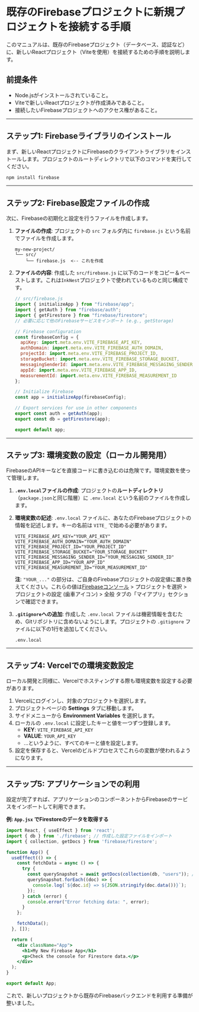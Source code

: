 
# 既存のFirebaseプロジェクトに新規プロジェクトを接続する手順

このマニュアルは、既存のFirebaseプロジェクト（データベース、認証など）に、新しいReactプロジェクト（Viteを使用）を接続するための手順を説明します。

## 前提条件

-   Node.jsがインストールされていること。
-   Viteで新しいReactプロジェクトが作成済みであること。
-   接続したいFirebaseプロジェクトへのアクセス権があること。

---

## ステップ1: Firebaseライブラリのインストール

まず、新しいReactプロジェクトにFirebaseのクライアントライブラリをインストールします。プロジェクトのルートディレクトリで以下のコマンドを実行してください。

```bash
npm install firebase
```

---

## ステップ2: Firebase設定ファイルの作成

次に、Firebaseの初期化と設定を行うファイルを作成します。

1.  **ファイルの作成**:
    プロジェクトの `src` フォルダ内に `firebase.js` という名前でファイルを作成します。

    ```
    my-new-project/
    └── src/
        └── firebase.js  <-- これを作成
    ```

2.  **ファイルの内容**:
    作成した `src/firebase.js` に以下のコードをコピー＆ペーストします。これは`InkNest`プロジェクトで使われているものと同じ構成です。

    ```javascript
    // src/firebase.js
    import { initializeApp } from "firebase/app";
    import { getAuth } from "firebase/auth";
    import { getFirestore } from "firebase/firestore";
    // 必要に応じて他のFirebaseサービスをインポート (e.g., getStorage)

    // Firebase configuration
    const firebaseConfig = {
      apiKey: import.meta.env.VITE_FIREBASE_API_KEY,
      authDomain: import.meta.env.VITE_FIREBASE_AUTH_DOMAIN,
      projectId: import.meta.env.VITE_FIREBASE_PROJECT_ID,
      storageBucket: import.meta.env.VITE_FIREBASE_STORAGE_BUCKET,
      messagingSenderId: import.meta.env.VITE_FIREBASE_MESSAGING_SENDER_ID,
      appId: import.meta.env.VITE_FIREBASE_APP_ID,
      measurementId: import.meta.env.VITE_FIREBASE_MEASUREMENT_ID
    };

    // Initialize Firebase
    const app = initializeApp(firebaseConfig);

    // Export services for use in other components
    export const auth = getAuth(app);
    export const db = getFirestore(app);

    export default app;
    ```

---

## ステップ3: 環境変数の設定（ローカル開発用）

FirebaseのAPIキーなどを直接コードに書き込むのは危険です。環境変数を使って管理します。

1.  **`.env.local`ファイルの作成**:
    プロジェクトの**ルートディレクトリ**（`package.json`と同じ階層）に `.env.local` という名前のファイルを作成します。

2.  **環境変数の記述**:
    `.env.local` ファイルに、あなたのFirebaseプロジェクトの情報を記述します。キーの名前は `VITE_` で始める必要があります。

    ```env
    VITE_FIREBASE_API_KEY="YOUR_API_KEY"
    VITE_FIREBASE_AUTH_DOMAIN="YOUR_AUTH_DOMAIN"
    VITE_FIREBASE_PROJECT_ID="YOUR_PROJECT_ID"
    VITE_FIREBASE_STORAGE_BUCKET="YOUR_STORAGE_BUCKET"
    VITE_FIREBASE_MESSAGING_SENDER_ID="YOUR_MESSAGING_SENDER_ID"
    VITE_FIREBASE_APP_ID="YOUR_APP_ID"
    VITE_FIREBASE_MEASUREMENT_ID="YOUR_MEASUREMENT_ID"
    ```
    **注**: `"YOUR_..."` の部分は、ご自身のFirebaseプロジェクトの設定値に置き換えてください。これらの値は[Firebaseコンソール](https://console.firebase.google.com/) > プロジェクトを選択 > プロジェクトの設定 (歯車アイコン) > 全般 タブの「マイアプリ」セクションで確認できます。

3.  **`.gitignore`への追加**:
    作成した `.env.local` ファイルは機密情報を含むため、Gitリポジトリに含めないようにします。プロジェクトの `.gitignore` ファイルに以下の1行を追加してください。

    ```
    .env.local
    ```

---

## ステップ4: Vercelでの環境変数設定

ローカル開発と同様に、Vercelでホスティングする際も環境変数を設定する必要があります。

1.  Vercelにログインし、対象のプロジェクトを選択します。
2.  プロジェクトページの **Settings** タブに移動します。
3.  サイドメニューから **Environment Variables** を選択します。
4.  ローカルの `.env.local` に設定したキーと値を一つずつ登録します。
    -   **KEY**: `VITE_FIREBASE_API_KEY`
    -   **VALUE**: `YOUR_API_KEY`
    -   ...というように、すべてのキーと値を設定します。
5.  設定を保存すると、Vercelのビルドプロセスでこれらの変数が使われるようになります。

---

## ステップ5: アプリケーションでの利用

設定が完了すれば、アプリケーションのコンポーネントからFirebaseのサービスをインポートして利用できます。

**例: `App.jsx` でFirestoreのデータを取得する**

```jsx
import React, { useEffect } from 'react';
import { db } from './firebase'; // 作成した設定ファイルをインポート
import { collection, getDocs } from 'firebase/firestore';

function App() {
  useEffect(() => {
    const fetchData = async () => {
      try {
        const querySnapshot = await getDocs(collection(db, "users")); // "users"コレクションの例
        querySnapshot.forEach((doc) => {
          console.log(`${doc.id} => ${JSON.stringify(doc.data())}`);
        });
      } catch (error) {
        console.error("Error fetching data: ", error);
      }
    };

    fetchData();
  }, []);

  return (
    <div className="App">
      <h1>My New Firebase App</h1>
      <p>Check the console for Firestore data.</p>
    </div>
  );
}

export default App;
```

これで、新しいプロジェクトから既存のFirebaseバックエンドを利用する準備が整いました。
